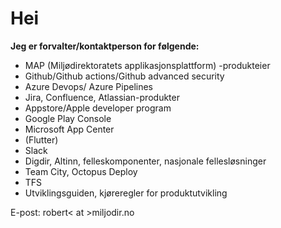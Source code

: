 # Hei
<b>Jeg er forvalter/kontaktperson for følgende: </b>
- MAP (Miljødirektoratets applikasjonsplattform) -produkteier
- Github/Github actions/Github advanced security
- Azure Devops/ Azure Pipelines
- Jira, Confluence, Atlassian-produkter
- Appstore/Apple developer program
- Google Play Console
- Microsoft App Center
- (Flutter)
- Slack
- Digdir, Altinn, felleskomponenter, nasjonale fellesløsninger
- Team City, Octopus Deploy
- TFS 
- Utviklingsguiden, kjøreregler for produktutvikling
 
E-post: robert< at >miljodir.no
